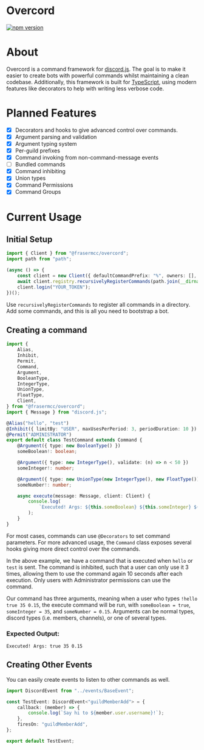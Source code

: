 # Overcord

[![npm version](https://badge.fury.io/js/%40frasermcc%2Fovercord.svg)](https://badge.fury.io/js/%40frasermcc%2Fovercord)
# About
Overcord is a command framework for [discord.js](https://discord.js.org/#/). The
goal is to make it easier to create bots with powerful commands whilst
maintaining a clean codebase. Additionally, this framework is built for
[TypeScript](https://www.typescriptlang.org/), using modern features like
decorators to help with writing less verbose code.

# Planned Features
- [x] Decorators and hooks to give advanced control over commands.
- [x] Argument parsing and validation
- [x] Argument typing system
- [x] Per-guild prefixes
- [x] Command invoking from non-command-message events
- [ ] Bundled commands
- [x] Command inhibiting
- [x] Union types
- [x] Command Permissions
- [x] Command Groups

# Current Usage

## Initial Setup
```ts
import { Client } from "@frasermcc/overcord";
import path from "path";

(async () => {
    const client = new Client({ defaultCommandPrefix: "%", owners: [], disableMentions: "everyone" });
    await client.registry.recursivelyRegisterCommands(path.join(__dirname, "/commands"));
    client.login("YOUR_TOKEN");
})();
```

Use `recursivelyRegisterCommands` to register all commands in a directory. Add
some commands, and this is all you need to bootstrap a bot.


## Creating a command

```ts
import {
    Alias,
    Inhibit,
    Permit,
    Command,
    Argument,
    BooleanType,
    IntegerType,
    UnionType,
    FloatType,
    Client,
} from "@frasermcc/overcord";
import { Message } from "discord.js";

@Alias("hello", "test")
@Inhibit({ limitBy: "USER", maxUsesPerPeriod: 3, periodDuration: 10 })
@Permit("ADMINISTRATOR")
export default class TestCommand extends Command {
    @Argument({ type: new BooleanType() })
    someBoolean!: boolean;

    @Argument({ type: new IntegerType(), validate: (n) => n < 50 })
    someInteger!: number;

    @Argument({ type: new UnionType(new IntegerType(), new FloatType()) })
    someNumber!: number;

    async execute(message: Message, client: Client) {
        console.log(
            `Executed! Args: ${this.someBoolean} ${this.someInteger} ${this.someNumber} `
        );
    }
}
```
For most cases, commands can use `@Decorators` to set command parameters. For
more advanced usage, the `Command` class exposes several hooks giving more
direct control over the commands.

In the above example, we have a command that is executed when `hello` or `test` is sent. The command is inhibited, such that a user can only use it 3 times, allowing them to use the command again 10 seconds after each execution. Only users with Administrator permissions can use the command.

Our command has three arguments, meaning when a user who types `!hello true 35 0.15`, the execute command will be run, with `someBoolean = true`, `someInteger = 35`, and `someNumber = 0.15`. Arguments can be normal types, discord types (i.e. members, channels), or one of several types.

### Expected Output:
```
Executed! Args: true 35 0.15
```

## Creating Other Events
You can easily create events to listen to other commands as well.

```ts
import DiscordEvent from "../events/BaseEvent";

const TestEvent: DiscordEvent<"guildMemberAdd"> = {
    callback: (member) => {
        console.log(`Say hi to ${member.user.username}!`);
    },
    firesOn: "guildMemberAdd",
};

export default TestEvent;
```